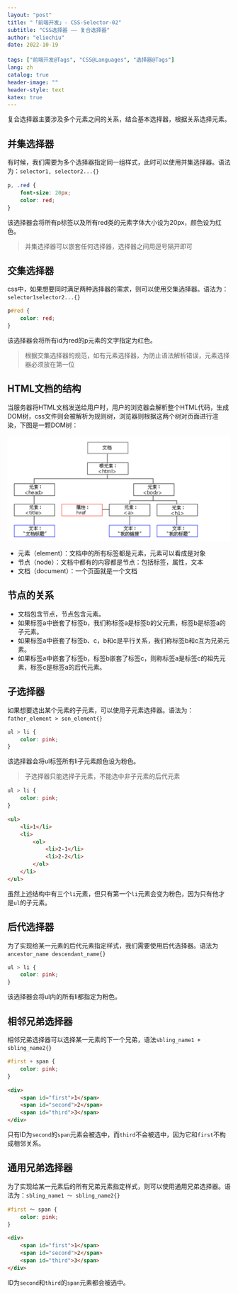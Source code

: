```yaml
---
layout: "post"
title: "「前端开发」- CSS-Selector-02"
subtitle: "CSS选择器 —— 复合选择器"
author: "eliochiu"
date: 2022-10-19

tags: ["前端开发@Tags", "CSS@Languages", "选择器@Tags"]
lang: zh
catalog: true
header-image: ""
header-style: text
katex: true
---
```





复合选择器主要涉及多个元素之间的关系，结合基本选择器，根据关系选择元素。

## 并集选择器
有时候，我们需要为多个选择器指定同一组样式，此时可以使用并集选择器。语法为：`selector1, selector2...{}`

```css 
p, .red {
    font-size: 20px;
    color: red;
}
```

该选择器会将所有p标签以及所有red类的元素字体大小设为20px，颜色设为红色。

> 并集选择器可以嵌套任何选择器，选择器之间用逗号隔开即可

## 交集选择器
css中，如果想要同时满足两种选择器的需求，则可以使用交集选择器。语法为：`selector1selector2...{}`

```css
p#red {
    color: red;
}
```

该选择器会将所有id为red的p元素的文字指定为红色。

> 根据交集选择器的规范，如有元素选择器，为防止语法解析错误，元素选择器必须放在第一位

## HTML文档的结构

当服务器将HTML文档发送给用户时，用户的浏览器会解析整个HTML代码，生成DOM树，css文件则会被解析为规则树，浏览器则根据这两个树对页面进行渲染，下图是一颗DOM树：

![](/img/in-post/post-frontend-css/dom-tree.png#pic_center)

- 元素（element）：文档中的所有标签都是元素，元素可以看成是对象
- 节点（node）：文档中都有的内容都是节点：包括标签，属性，文本
- 文档（document）：一个页面就是一个文档

## 节点的关系

- 文档包含节点，节点包含元素。
- 如果标签a中嵌套了标签b，我们称标签a是标签b的父元素，标签b是标签a的子元素。
- 如果标签a中嵌套了标签b、c，b和c是平行关系，我们称标签b和c互为兄弟元素。
- 如果标签a中嵌套了标签b，标签b嵌套了标签c，则称标签a是标签c的祖先元素，标签c是标签a的后代元素。


## 子选择器
如果想要选出某个元素的子元素，可以使用子元素选择器。语法为：`father_element > son_element{}`

```css
ul > li {
    color: pink;
}
```

该选择器会将ul标签所有li子元素颜色设为粉色。

> 子选择器只能选择子元素，不能选中非子元素的后代元素

```css
ul > li {
    color: pink;
}
```
```html
<ul>
    <li>1</li>
    <li>
        <ol>
            <li>2-1</li>
            <li>2-2</li>
        </ol>
    </li>
</ul>
```
虽然上述结构中有三个`li`元素，但只有第一个`li`元素会变为粉色，因为只有他才是`ul`的子元素。


## 后代选择器
为了实现给某一元素的后代元素指定样式，我们需要使用后代选择器。语法为`ancestor_name descendant_name{}`

```css
ul > li {
    color: pink;
}
```
该选择器会将ul内的所有li都指定为粉色。


## 相邻兄弟选择器
相邻兄弟选择器可以选择某一元素的下一个兄弟，语法`sbling_name1 + sbling_name2{}`

```css
#first + span {
    color: pink;
}
```
```html
<div>
    <span id="first">1</span>
    <span id="second">2</span>
    <span id="third">3</span>
</div>
```
只有ID为`second`的`span`元素会被选中，而`third`不会被选中，因为它和`first`不构成相邻关系。


## 通用兄弟选择器

为了实现给某一元素后的所有兄弟元素指定样式，则可以使用通用兄弟选择器。语法为：`sbling_name1 ～ sbling_name2{}`
```css
#first ～ span {
    color: pink;
}
```
```html
<div>
    <span id="first">1</span>
    <span id="second">2</span>
    <span id="third">3</span>
</div>
```
ID为`second`和`third`的`span`元素都会被选中。




